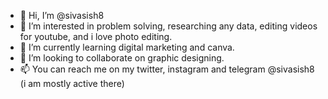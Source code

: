 - 👋 Hi, I’m @sivasish8
- 👀 I’m interested in problem solving, researching any data, editing videos for youtube, and i love photo editing.
- 🌱 I’m currently learning digital marketing and canva.
- 💞️ I’m looking to collaborate on graphic designing.
- 📫 You can reach me on my twitter, instagram and telegram @sivasish8 (i am mostly active there)

<!---
sivasish8/sivasish8 is a ✨ special ✨ repository because its `README.md` (this file) appears on your GitHub profile.
You can click the Preview link to take a look at your changes.
--->
